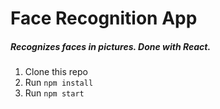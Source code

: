 # Face Recognition App
  
##### Recognizes faces in pictures. Done with React.

1. Clone this repo
2. Run `npm install`
3. Run `npm start`
